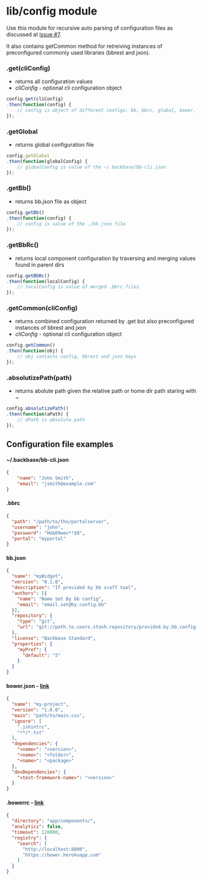 lib/config module
===================

Use this module for recursive auto parsing of configuration files as discussed at [issue #7](https://github.com/Backbase/bb-cli/issues/7).

It also contains getCommon method for retreiving instances of preconfigured commonly used libraries (bbrest and jxon).

### .get(cliConfig)
- returns all configuration values
- _cliConfig_ - optional cli configuration object
``` js
config.get(cliConfig)
.then(function(config) {
    // config is object of different configs: bb, bbrc, global, bower, bowerrc and optionally cli
});
```
### .getGlobal
- returns global configuration file
``` js
config.getGlobal
.then(function(globalConfig) {
    // globalConfig is value of the ~/.backbase/bb-cli.json
});
```
### .getBb()
- returns bb.json file as object
``` js
config.getBb()
.then(function(config) {
    // config is value of the ./bb.json file
});
```
### .getBbRc()
- returns local component configuration by traversing and merging values found in parent dirs
``` js
config.getBbRc()
.then(function(localConfig) {
    // localConfig is value of merged .bbrc files
});
```
### .getCommon(cliConfig)
- returns combined configuration returned by .get but also preconfigured instances of bbrest and jxon
- _cliConfig_ - optional cli configuration object
``` js
config.getCommon()
.then(function(obj) {
    // obj contains config, bbrest and jxon keys
});
```
### .absolutizePath(path)
- returns abolute path given the relative path or home dir path staring with ~
``` js
config.absolutizePath()
.then(function(aPath) {
    // aPath is absolute path
});
```

## Configuration file examples

#### ~/.backbase/bb-cli.json
``` json
{
    "name": "John Smith",
    "email": "jsmith@example.com"
}
```

#### .bbrc
``` json
{
  "path": "/path/to/the/portalserver",
  "username": "john",
  "password": "HU&69wev*!$8",
  "portal": "myportal"
}
```

#### bb.json
``` json
{
  "name": "myWidget",
  "version": "0.1.0",
  "description": "If provided by bb scaff tool",
  "authors": [{
    "name": "Name Set By bb config",
    "email": "email.set@by.config.bb"
  }],
  "repository": {
    "type": "git",
    "url": "git://path.to.users.stash.repository/provided.by.bb.config.git"
  },
  "license": "Backbase Standard",
  "properties": {
    "myPref": {
      "default": "5"
    }
  }
}
```

#### bower.json - [link](http://bower.io/docs/creating-packages/)
``` json
{
  "name": "my-project",
  "version": "1.0.0",
  "main": "path/to/main.css",
  "ignore": [
    ".jshintrc",
    "**/*.txt"
  ],
  "dependencies": {
    "<name>": "<version>",
    "<name>": "<folder>",
    "<name>": "<package>"
  },
  "devDependencies": {
    "<test-framework-name>": "<version>"
  }
}
```

#### .bowerrc - [link](http://bower.io/docs/config/)
``` json
{
  "directory": "app/components/",
  "analytics": false,
  "timeout": 120000,
  "registry": {
    "search": [
      "http://localhost:8000",
      "https://bower.herokuapp.com"
    ]
  }
}
```
